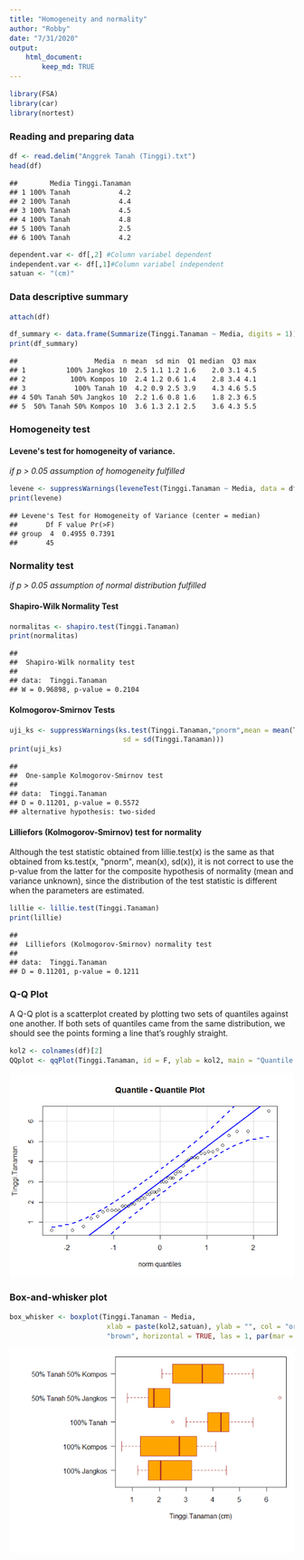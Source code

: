 ```yaml
---
title: "Homogeneity and normality"
author: "Robby"
date: "7/31/2020"
output: 
    html_document:
        keep_md: TRUE
---
```





```r
library(FSA)
library(car)
library(nortest)
```


### **Reading and preparing data**

```r
df <- read.delim("Anggrek Tanah (Tinggi).txt")
head(df)
```

```
##        Media Tinggi.Tanaman
## 1 100% Tanah            4.2
## 2 100% Tanah            4.4
## 3 100% Tanah            4.5
## 4 100% Tanah            4.8
## 5 100% Tanah            2.5
## 6 100% Tanah            4.2
```

```r
dependent.var <- df[,2] #Column variabel dependent
independent.var <- df[,1]#Column variabel independent
satuan <- "(cm)"
```

### **Data descriptive summary**

```r
attach(df)
```


```r
df_summary <- data.frame(Summarize(Tinggi.Tanaman ~ Media, digits = 1))
print(df_summary)
```

```
##                   Media  n mean  sd min  Q1 median  Q3 max
## 1          100% Jangkos 10  2.5 1.1 1.2 1.6    2.0 3.1 4.5
## 2           100% Kompos 10  2.4 1.2 0.6 1.4    2.8 3.4 4.1
## 3            100% Tanah 10  4.2 0.9 2.5 3.9    4.3 4.6 5.5
## 4 50% Tanah 50% Jangkos 10  2.2 1.6 0.8 1.6    1.8 2.3 6.5
## 5  50% Tanah 50% Kompos 10  3.6 1.3 2.1 2.5    3.6 4.3 5.5
```

### **Homogeneity test**

#### Levene's test for homogeneity of variance.
*if p > 0.05 assumption of homogeneity fulfilled*

```r
levene <- suppressWarnings(leveneTest(Tinggi.Tanaman ~ Media, data = df))
print(levene)
```

```
## Levene's Test for Homogeneity of Variance (center = median)
##       Df F value Pr(>F)
## group  4  0.4955 0.7391
##       45
```

### **Normality test**
*if p > 0.05 assumption of normal distribution fulfilled*

#### Shapiro-Wilk Normality Test

```r
normalitas <- shapiro.test(Tinggi.Tanaman)
print(normalitas)
```

```
## 
## 	Shapiro-Wilk normality test
## 
## data:  Tinggi.Tanaman
## W = 0.96898, p-value = 0.2104
```

#### Kolmogorov-Smirnov Tests

```r
uji_ks <- suppressWarnings(ks.test(Tinggi.Tanaman,"pnorm",mean = mean(Tinggi.Tanaman), 
                            sd = sd(Tinggi.Tanaman)))
print(uji_ks)
```

```
## 
## 	One-sample Kolmogorov-Smirnov test
## 
## data:  Tinggi.Tanaman
## D = 0.11201, p-value = 0.5572
## alternative hypothesis: two-sided
```

#### Lilliefors (Kolmogorov-Smirnov) test for normality
Although the test statistic obtained from lillie.test(x) is the same as that obtained from ks.test(x, "pnorm", mean(x), sd(x)), it is not correct to use the p-value from the latter for the composite hypothesis of normality (mean and variance unknown), since the distribution of the test statistic is different when the parameters are estimated.


```r
lillie <- lillie.test(Tinggi.Tanaman)
print(lillie)
```

```
## 
## 	Lilliefors (Kolmogorov-Smirnov) normality test
## 
## data:  Tinggi.Tanaman
## D = 0.11201, p-value = 0.1211
```

### **Q-Q Plot**
A Q-Q plot is a scatterplot created by plotting two sets of quantiles against one another. If both sets of quantiles came from the same distribution, we should see the points forming a line that’s roughly straight.

```r
kol2 <- colnames(df)[2]
QQplot <- qqPlot(Tinggi.Tanaman, id = F, ylab = kol2, main = "Quantile - Quantile Plot")
```

![](normality_homogeneity_files/figure-html/unnamed-chunk-9-1.png)<!-- -->

### **Box-and-whisker plot**

```r
box_whisker <- boxplot(Tinggi.Tanaman ~ Media, 
                        xlab = paste(kol2,satuan), ylab = "", col = "orange", border = 
                        "brown", horizontal = TRUE, las = 1, par(mar = c(8,13,1,1)))
```

<img src="normality_homogeneity_files/figure-html/unnamed-chunk-10-1.png" style="display: block; margin: auto auto auto 0;" />


